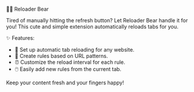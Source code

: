🐻‍❄️ Reloader Bear

Tired of manually hitting the refresh button? Let Reloader Bear handle it for you! This cute and simple extension automatically reloads tabs for you.

✨ Features:
- 🔁 Set up automatic tab reloading for any website.
- 📝 Create rules based on URL patterns.
- ⏰ Customize the reload interval for each rule.
- 🖱️ Easily add new rules from the current tab.

Keep your content fresh and your fingers happy!